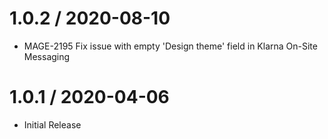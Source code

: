 
1.0.2 / 2020-08-10
==================

  * MAGE-2195 Fix issue with empty 'Design theme' field in Klarna On-Site Messaging

1.0.1 / 2020-04-06
==================

  * Initial Release
